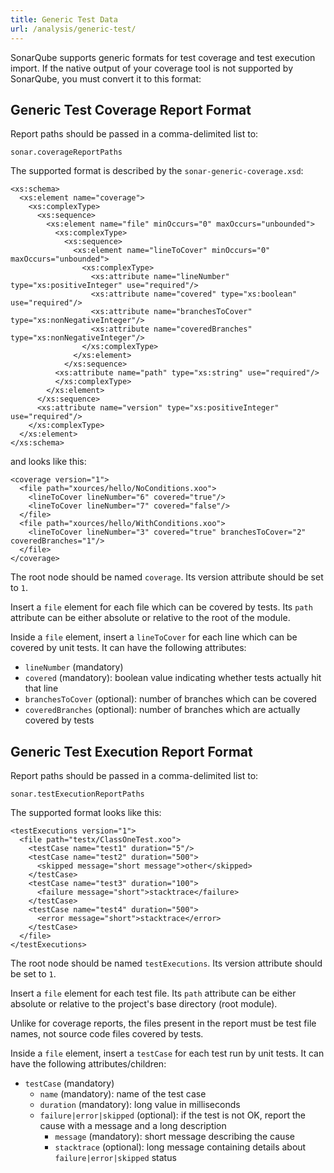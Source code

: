 ```yaml
---
title: Generic Test Data
url: /analysis/generic-test/
---
```


SonarQube supports generic formats for test coverage and test execution import.
If the native output of your coverage tool is not supported by SonarQube, you must convert it to this format:


## Generic Test Coverage Report Format

Report paths should be passed in a comma-delimited list to:

`sonar.coverageReportPaths`

The supported format is described by the `sonar-generic-coverage.xsd`:

```
<xs:schema>
  <xs:element name="coverage">
	<xs:complexType>
	  <xs:sequence>
		<xs:element name="file" minOccurs="0" maxOccurs="unbounded">
		  <xs:complexType>
			<xs:sequence>
			  <xs:element name="lineToCover" minOccurs="0" maxOccurs="unbounded">
				<xs:complexType>
				  <xs:attribute name="lineNumber" type="xs:positiveInteger" use="required"/>
				  <xs:attribute name="covered" type="xs:boolean" use="required"/>
				  <xs:attribute name="branchesToCover" type="xs:nonNegativeInteger"/>
				  <xs:attribute name="coveredBranches" type="xs:nonNegativeInteger"/>
				</xs:complexType>
			  </xs:element>
			</xs:sequence>
		  <xs:attribute name="path" type="xs:string" use="required"/>
		  </xs:complexType>
		</xs:element>
	  </xs:sequence>
	  <xs:attribute name="version" type="xs:positiveInteger" use="required"/>
	</xs:complexType>
  </xs:element>
</xs:schema>
```

and looks like this:

```
<coverage version="1">
  <file path="xources/hello/NoConditions.xoo">
	<lineToCover lineNumber="6" covered="true"/>
	<lineToCover lineNumber="7" covered="false"/>
  </file>
  <file path="xources/hello/WithConditions.xoo">
	<lineToCover lineNumber="3" covered="true" branchesToCover="2" coveredBranches="1"/>
  </file>
</coverage>
```

The root node should be named `coverage`.
Its version attribute should be set to `1`.

Insert a `file` element for each file which can be covered by tests.
Its `path` attribute can be either absolute or relative to the root of the module.

Inside a `file` element, insert a `lineToCover` for each line which can be covered by unit tests.
It can have the following attributes:

* `lineNumber` (mandatory)
* `covered` (mandatory): boolean value indicating whether tests actually hit that line
* `branchesToCover` (optional): number of branches which can be covered
* `coveredBranches` (optional): number of branches which are actually covered by tests


## Generic Test Execution Report Format

Report paths should be passed in a comma-delimited list to:

`sonar.testExecutionReportPaths`

The supported format looks like this:

```
<testExecutions version="1">
  <file path="testx/ClassOneTest.xoo">
	<testCase name="test1" duration="5"/>
	<testCase name="test2" duration="500">
	  <skipped message="short message">other</skipped>
	</testCase>
	<testCase name="test3" duration="100">
	  <failure message="short">stacktrace</failure>
	</testCase>
	<testCase name="test4" duration="500">
	  <error message="short">stacktrace</error>
	</testCase>
  </file>
</testExecutions>
```

The root node should be named `testExecutions`.
Its version attribute should be set to `1`.

Insert a `file` element for each test file.
Its `path` attribute can be either absolute or relative to the project's base directory (root module).

Unlike for coverage reports, the files present in the report must be test file names, not source code files covered by tests.

Inside a `file` element, insert a `testCase` for each test run by unit tests.
It can have the following attributes/children:

* `testCase` (mandatory)
  * `name` (mandatory): name of the test case
  * `duration` (mandatory): long value in milliseconds
  * `failure|error|skipped` (optional): if the test is not OK, report the cause with a message and a long description
    * `message` (mandatory): short message describing the cause
    * `stacktrace` (optional): long message containing details about `failure|error|skipped` status
